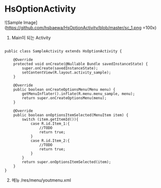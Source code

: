 # HsOptionActivity

![Sample Image](https://github.com/hsbaewa/HsOptionActivity/blob/master/sc_1.png =100x)

1. Main이 되는 Activity
<pre><code>
public class SampleActivity extends HsOptionActivity {

    @Override
    protected void onCreate(@Nullable Bundle savedInstanceState) {
        super.onCreate(savedInstanceState);
        setContentView(R.layout.activity_sample);
    }

    @Override
    public boolean onCreateOptionsMenu(Menu menu) {
        getMenuInflater().inflate(R.menu.menu_sample, menu);
        return super.onCreateOptionsMenu(menu);
    }

    @Override
    public boolean onOptionsItemSelected(MenuItem item) {
        switch (item.getItemId()){
            case R.id.Item_1:{
                //TODO
                return true;
            }
            case R.id.Item_2:{
                //TODO
                return true;
            }
        }
        return super.onOptionsItemSelected(item);
    }
}
</code></pre>

2. 메뉴 /res/menu/youtmenu.xml
<pre><code>
<?xml version="1.0" encoding="utf-8"?>
<menu xmlns:android="http://schemas.android.com/apk/res/android">

    <item android:title="Item_1"
          android:id="@+id/Item_1"
        />
    <item
        android:id="@+id/Item_2"
        android:title="Item_2"/>
</menu>
</code></pre>

